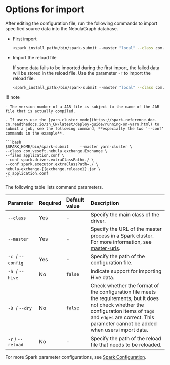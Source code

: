 # Options for import

After editing the configuration file, run the following commands to import specified source data into the NebulaGraph database.

- First import

  ```bash
  <spark_install_path>/bin/spark-submit --master "local" --class com.vesoft.nebula.exchange.Exchange <nebula-exchange-2.x.y.jar_path> -c <application.conf_path> 
  ```

- Import the reload file

  If some data fails to be imported during the first import, the failed data will be stored in the reload file. Use the parameter `-r` to import the reload file.

  ```bash
  <spark_install_path>/bin/spark-submit --master "local" --class com.vesoft.nebula.exchange.Exchange <nebula-exchange-2.x.y.jar_path> -c <application.conf_path> -r "<reload_file_path>" 
  ```

!!! note

    - The version number of a JAR file is subject to the name of the JAR file that is actually compiled.

    - If users use the [yarn-cluster mode](https://spark-reference-doc-cn.readthedocs.io/zh_CN/latest/deploy-guide/running-on-yarn.html) to submit a job, see the following command, **especially the two '--conf' commands in the example**.

    ```bash
    $SPARK_HOME/bin/spark-submit     --master yarn-cluster \
    --class com.vesoft.nebula.exchange.Exchange \
    --files application.conf \
    --conf spark.driver.extraClassPath=./ \
    --conf spark.executor.extraClassPath=./ \
    nebula-exchange-{{exchange.release}}.jar \
    -c application.conf
    ```

The following table lists command parameters.

| Parameter | Required | Default value | Description |
| :--- | :--- | :--- | :--- |
| `--class`  | Yes | - | Specify the main class of the driver.|
| `--master`  | Yes | - | Specify the URL of the master process in a Spark cluster. For more information, see [master-urls](https://spark.apache.org/docs/latest/submitting-applications.html#master-urls "click to open Apache Spark documents"). |
| `-c`  / `--config`  | Yes | - | Specify the path of the configuration file. |
| `-h`  / `--hive`  | No | `false` | Indicate support for importing Hive data. |
| `-D`  / `--dry`  | No | `false` | Check whether the format of the configuration file meets the requirements, but it does not check whether the configuration items of `tags` and `edges` are correct. This parameter cannot be added when users import data. |
| `-r` / `--reload` | No  |  -  |  Specify the path of the reload file that needs to be reloaded. |

For more Spark parameter configurations, see [Spark Configuration](https://spark.apache.org/docs/latest/configuration.html#runtime-environment).
